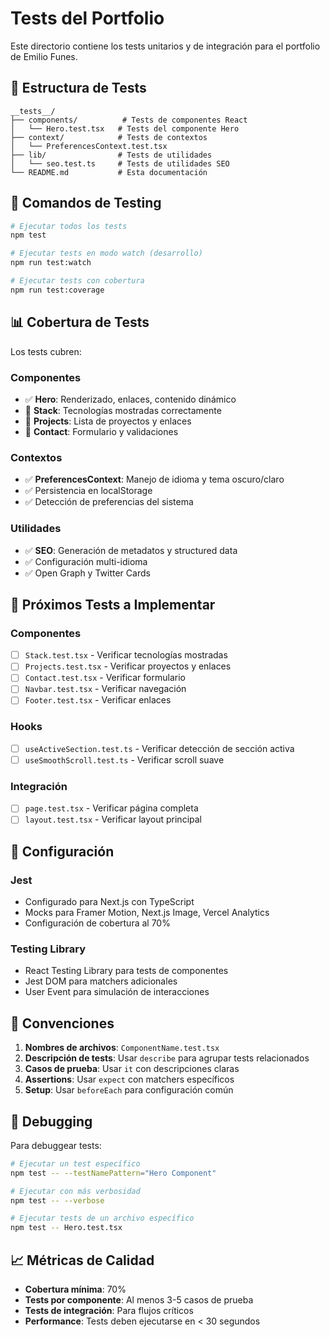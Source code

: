 # Tests del Portfolio

Este directorio contiene los tests unitarios y de integración para el portfolio de Emilio Funes.

## 🧪 Estructura de Tests

```
__tests__/
├── components/          # Tests de componentes React
│   └── Hero.test.tsx   # Tests del componente Hero
├── context/            # Tests de contextos
│   └── PreferencesContext.test.tsx
├── lib/                # Tests de utilidades
│   └── seo.test.ts     # Tests de utilidades SEO
└── README.md           # Esta documentación
```

## 🚀 Comandos de Testing

```bash
# Ejecutar todos los tests
npm test

# Ejecutar tests en modo watch (desarrollo)
npm run test:watch

# Ejecutar tests con cobertura
npm run test:coverage
```

## 📊 Cobertura de Tests

Los tests cubren:

### Componentes
- ✅ **Hero**: Renderizado, enlaces, contenido dinámico
- 🔄 **Stack**: Tecnologías mostradas correctamente
- 🔄 **Projects**: Lista de proyectos y enlaces
- 🔄 **Contact**: Formulario y validaciones

### Contextos
- ✅ **PreferencesContext**: Manejo de idioma y tema oscuro/claro
- ✅ Persistencia en localStorage
- ✅ Detección de preferencias del sistema

### Utilidades
- ✅ **SEO**: Generación de metadatos y structured data
- ✅ Configuración multi-idioma
- ✅ Open Graph y Twitter Cards

## 🎯 Próximos Tests a Implementar

### Componentes
- [ ] `Stack.test.tsx` - Verificar tecnologías mostradas
- [ ] `Projects.test.tsx` - Verificar proyectos y enlaces
- [ ] `Contact.test.tsx` - Verificar formulario
- [ ] `Navbar.test.tsx` - Verificar navegación
- [ ] `Footer.test.tsx` - Verificar enlaces

### Hooks
- [ ] `useActiveSection.test.ts` - Verificar detección de sección activa
- [ ] `useSmoothScroll.test.ts` - Verificar scroll suave

### Integración
- [ ] `page.test.tsx` - Verificar página completa
- [ ] `layout.test.tsx` - Verificar layout principal

## 🔧 Configuración

### Jest
- Configurado para Next.js con TypeScript
- Mocks para Framer Motion, Next.js Image, Vercel Analytics
- Configuración de cobertura al 70%

### Testing Library
- React Testing Library para tests de componentes
- Jest DOM para matchers adicionales
- User Event para simulación de interacciones

## 📝 Convenciones

1. **Nombres de archivos**: `ComponentName.test.tsx`
2. **Descripción de tests**: Usar `describe` para agrupar tests relacionados
3. **Casos de prueba**: Usar `it` con descripciones claras
4. **Assertions**: Usar `expect` con matchers específicos
5. **Setup**: Usar `beforeEach` para configuración común

## 🐛 Debugging

Para debuggear tests:

```bash
# Ejecutar un test específico
npm test -- --testNamePattern="Hero Component"

# Ejecutar con más verbosidad
npm test -- --verbose

# Ejecutar tests de un archivo específico
npm test -- Hero.test.tsx
```

## 📈 Métricas de Calidad

- **Cobertura mínima**: 70%
- **Tests por componente**: Al menos 3-5 casos de prueba
- **Tests de integración**: Para flujos críticos
- **Performance**: Tests deben ejecutarse en < 30 segundos 